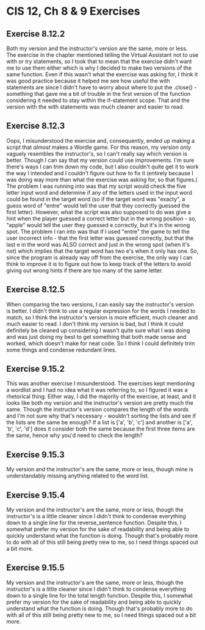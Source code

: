 # CIS 12, Ch 8 & 9 Exercises

<h2>Exercise 8.12.2</h2>

Both my version and the instructor's version are the same, more or less. The exercise in the chapter mentioned telling 
the Virtual Assistant not to use with or try statements, so I took that to mean that the exercise didn't want me to use 
them either which is why I decided to make two versions of the same function. Even if this wasn't what the exercise was 
asking for, I think it was good practice because it helped me see how useful the with statements are since I didn't 
have to worry about where to put the .close() - something that gave me a bit of trouble in the first version of the 
function considering it needed to stay within the if-statement scope. That and the version with the with statements was 
much cleaner and easier to read. 

<h2>Exercise 8.12.3</h2>

Oops, I misunderstood the exercise and, consequently, ended up making a script that <i> almost</i> makes a Wordle game. 
For this reason, my version only vaguely resembles the instructor's, so I can't really say which version is better. 
Though I can say that my version could use improvements. I'm sure there's ways I can trim down my code, but I also 
couldn't quite get it to work the way I intended and I couldn't figure out how to fix it (entirely because I was 
doing way more than what the exercise was asking for, so that figures.) The problem I was running into was that my 
script would check the five letter input word and determine if any of the letters used in the input word could be 
found in the target word (so if the target word was "exacty", a guess word of "entre" would tell the user that they
correctly guessed the first letter). However, what the script was also supposed to do was give a hint when the player
guessed a correct letter but in the wrong position - so, "apple" would tell the user they guessed e correctly, but
it's in the wrong spot. The problem I ran into was that if I used "entre" the game to tell the user incorrect info - 
that the first letter was guessed correctly, but that the last e in the word was ALSO correct and just in the wrong
spot (when it's not) which implies that the target word has two e's when it only has one. So, since the program is 
already way off from the exercise, the only way I can think to improve it is to figure out how to keep track of the 
letters to avoid giving out wrong hints if there are too many of the same letter.

<h2>Exercise 8.12.5</h2>

When comparing the two versions, I can easily say the instructor's version is better. I didn't think to use a regular 
expression for the words I needed to match, so I think the instructor's version is more efficient, much cleaner and 
much easier to read. I don't think my version is bad, but I think it could definitely be cleaned up considering I 
wasn't quite sure what I was doing and was just doing my best to get something that both made sense and worked, which 
doesn't make for neat code. So I think I could definitely trim some things and condense redundant lines.

<h2>Exercise 9.15.2</h2>

This was another exercise I misunderstood. The exercises kept mentioning a wordlist and I had no idea what it was 
referring to, so I figured it was a rhetorical thing. Either way, I did the majority of the exercise, at least, and it 
looks like both my version and the instructor's version are pretty much the same. Though the instructor's version 
compares the length of the words and I'm not sure why that's necessary - wouldn't sorting the lists and see if the 
lists are the same be enough? If a list is ['a', 'b', 'c'] and another is ['a', 'b', 'c', 'd'] does it consider both 
the same because the first three items are the same, hence why you'd need to check the length?

<h2>Exercise 9.15.3</h2>

My version and the instructor's are the same, more or less, though mine is understandably missing anything related 
to the word list.

<h2>Exercise 9.15.4</h2>

My version and the instructor's are the same, more or less, though  the instructor's is a little cleaner since I 
didn't think to condense everything down to a single line for the reverse_sentence function. Despite this, I somewhat 
prefer my version for the sake of readability and being able to quickly understand what the function is doing. Though 
that's probably more to do with all of this still being pretty new to me, so I need things spaced out a bit more.

<h2>Exercise 9.15.5</h2>

My version and the instructor's are the same, more or less, though  the instructor's is a little cleaner since I 
didn't think to condense everything down to a single line for the total length function. Despite this, I somewhat 
prefer my version for the sake of readability and being able to quickly understand what the function is doing. Though 
that's probably more to do with all of this still being pretty new to me, so I need things spaced out a bit more.